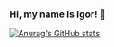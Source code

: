 ### Hi, my name is Igor! 👋

  [![Anurag's GitHub stats](https://github-readme-stats.vercel.app/api?username=RudSmith)](https://github.com/anuraghazra/github-readme-stats&show_icons=true&theme=synthwave)

